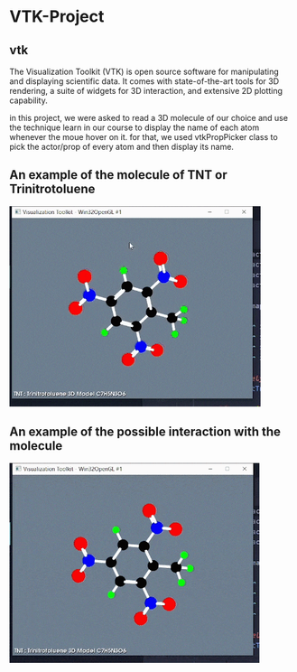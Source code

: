 # VTK-Project
## vtk
The Visualization Toolkit (VTK) is open source software for manipulating and displaying scientific data. It comes with state-of-the-art tools for 3D rendering, a suite of widgets for 3D interaction, and extensive 2D plotting capability.

in this project, we were asked to read a 3D molecule of our choice and use the technique learn in our course to display the name of each atom whenever the moue hover on it. 
for that, we used vtkPropPicker class to pick the actor/prop of every atom and then display its name.

## An example of the molecule of TNT or Trinitrotoluene
![til](https://github.com/yacineammari/VTK-Project/blob/main/g1.gif)
## An example of the possible interaction with the molecule
![til](https://github.com/yacineammari/VTK-Project/blob/main/2.gif)